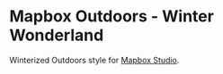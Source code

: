 # Mapbox Outdoors - Winter Wonderland

Winterized Outdoors style for [Mapbox Studio](https://github.com/mapbox/mapbox-studio).
